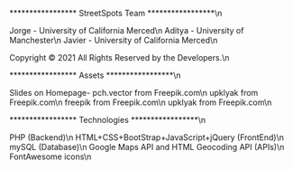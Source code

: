 
*****************  StreetSpots Team *****************\n

Jorge - University of California Merced\n
Aditya - University of Manchester\n
Javier - University of California Merced\n

Copyright © 2021 All Rights Reserved by the Developers.\n

*****************  Assets  *****************\n

Slides on Homepage-
pch.vector from Freepik.com\n
upklyak from Freepik.com\n
freepik from Freepik.com\n
upklyak from Freepik.com\n

*****************  Technologies  *****************\n

PHP (Backend)\n
HTML+CSS+BootStrap+JavaScript+jQuery (FrontEnd)\n
mySQL (Database)\n
Google Maps API and HTML Geocoding API (APIs)\n
FontAwesome icons\n
